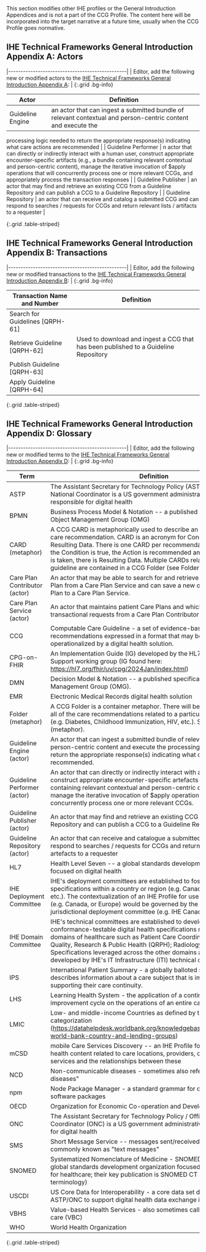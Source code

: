 <div markdown="1" class="stu-note">
This section modifies other IHE profiles or the General Introduction Appendices and is not a part of the CCG Profile. The content here will be incorporated into the target narrative at a future time, usually when the CCG Profile goes normative.
</div>

## IHE Technical Frameworks General Introduction Appendix A: Actors

|------------------------------------------------|
| Editor, add the following new or modified actors to the [IHE Technical Frameworks General Introduction Appendix A](https://profiles.ihe.net/GeneralIntro/ch-A.html): |
{:.grid .bg-info}

| Actor                         | Definition                                                                                |
| ----------------------------- | ------------------------------------------------------------------------------------------|
| Guideline Engine | an actor that can ingest a submitted bundle of relevant contextual and person-centric content and execute the
  processing logic needed to return the appropriate response(s)
  indicating what care actions are recommended |
| Guideline Performer | n actor that can directly or indirectly
  interact with a human user, construct appropriate encounter-specific
  artifacts (e.g., a bundle containing relevant contextual and
  person-centric content), manage the iterative invocation of
  \$apply operations that will concurrently process one or more relevant
  CCGs, and appropriately process the transaction responses |
| Guideline Publisher | an actor that may find and retrieve an
  existing CCG from a Guideline Repository and can publish a CCG to a
  Guideline Repository |
| Guideline Repository | an actor that can receive and catalog a
  submitted CCG and can respond to searches / requests for CCGs and
  return relevant lists / artifacts to a requester |

{:.grid .table-striped}



## IHE Technical Frameworks General Introduction Appendix B: Transactions

|------------------------------------------------|
| Editor, add the following new or modified transactions to the [IHE Technical Frameworks General Introduction Appendix B](https://profiles.ihe.net/GeneralIntro/ch-B.html): |
{:.grid .bg-info}


| Transaction Name and Number        | Definition                                                                              |
| ---------------------------------- | --------------------------------------------------------------------------------------- |
| Search for Guidelines \[QRPH-61\]  |                                                       |
| Retrieve Guideline \[QRPH-62\]     | Used to download and ingest a CCG that has been published to a Guideline Repository     |
| Publish Guideline \[QRPH-63\]      |                                                       |
| Apply Guideline \[QRPH-64\]        |                                                       |
{:.grid .table-striped}

## IHE Technical Frameworks General Introduction Appendix D: Glossary

|------------------------------------------------|
| Editor, add the following new or modified terms to the [IHE Technical Frameworks General Introduction Appendix D](https://profiles.ihe.net/GeneralIntro/ch-D.html): |
{:.grid .bg-info}

| **Term** | **Definition** |
|----|----|
| ASTP | The Assistant Secretary for Technology Policy (ASTP) / Office of the National Coordinator is a US government administrative body responsible for digital health |
| BPMN | Business Process Model & Notation -- a published specification of the Object Management Group (OMG) |
| CARD (metaphor) | A CCG CARD is metaphorically used to describe an evidence-based care recommendation. CARD is an acronym for Condition, Action, and Resulting Data. There is one CARD per recommendation -- and when the Condition is true, the Action is recommended and when the Action is taken, there is Resulting Data. Multiple CARDs related to a care guideline are contained in a CCG Folder (see Folder (metaphor)). |
| Care Plan Contributor (actor) | An actor that may be able to search for and retrieve a patient's Care Plan from a Care Plan Service and can save a new or updated Care Plan to a Care Plan Service. |
| Care Plan Service (actor) | An actor that maintains patient Care Plans and which can respond to transactional requests from a Care Plan Contributor actor. |
| CCG | Computable Care Guideline - a set of evidence-based care recommendations expressed in a format that may be ingested by and operationalized by a digital health solution. |
| CPG-on-FHIR | An Implementation Guide (IG) developed by the HL7 Clinical Decision Support working group (IG found here: <https://hl7.org/fhir/uv/cpg/2024Jan/index.html>) |
| DMN | Decision Model & Notation -- a published specification of the Object Management Group (OMG). |
| EMR | Electronic Medical Records digital health solution |
| Folder (metaphor) | A CCG Folder is a container metaphor. There will be a Folder to contain all of the care recommendations related to a particular care guideline (e.g. Diabetes, Childhood Immunization, HIV, etc.). See also CARD (metaphor). |
| Guideline Engine (actor) | An actor that can ingest a submitted bundle of relevant contextual and person-centric content and execute the processing logic needed to return the appropriate response(s) indicating what care actions are recommended. |
| Guideline Performer (actor) | An actor that can directly or indirectly interact with a human user, construct appropriate encounter-specific artefacts (e.g. a bundle containing relevant contextual and person-centric content), and manage the iterative invocation of \$apply operations that will concurrently process one or more relevant CCGs. |
| Guideline Publisher (actor) | An actor that may find and retrieve an existing CCG from a Guideline Repository and can publish a CCG to a Guideline Repository. |
| Guideline Repository (actor) | An actor that can receive and catalogue a submitted CCG and can respond to searches / requests for CCGs and return relevant lists / artefacts to a requester |
| HL7 | Health Level Seven -- a global standards development organization focused on digital health |
| IHE Deployment Committee | IHE's deployment committees are established to foster adoption of IHE specifications within a country or region (e.g. Canada, France, Europe, etc.). The contextualization of an IHE Profile for use within a jurisdiction (e.g. Canada, or Europe) would be governed by the relevant jurisdictional deployment committee (e.g. IHE Canada, or IHE Europe). |
| IHE Domain Committee | IHE's technical committees are established to develop implementable, conformance-testable digital health specifications related to specific domains of healthcare such as Patient Care Coordination (PCC); Quality, Research & Public Health (QRPH); Radiology (RAD), etc. Specifications leveraged across the other domains are typically developed by IHE's IT Infrastructure (ITI) technical committee. |
| IPS | International Patient Summary - a globally balloted specification that describes information about a care subject that is important to supporting their care continuity. |
| LHS | Learning Health System - the application of a continuous quality improvement cycle on the operations of an entire care delivery network |
| LMIC | Low- and middle-income Countries as defined by the World Bank categorization (<https://datahelpdesk.worldbank.org/knowledgebase/articles/906519-world-bank-country-and-lending-groups>) |
| mCSD | mobile Care Services Discovery -- an IHE Profile focused on digital health content related to care locations, providers, organizations and services and the relationships between these |
| NCD | Non-communicable diseases - sometimes also referred to as "chronic diseases" |
| npm | Node Package Manager - a standard grammar for defining computable software packages |
| OECD | Organization for Economic Co-operation and Development |
| ONC | The Assistant Secretary for Technology Policy / Office of the National Coordinator (ONC) is a US government administrative body responsible for digital health |
| SMS | Short Message Service -- messages sent/received via mobile phones; commonly known as "text messages" |
| SNOMED | Systematized Nomenclature of Medicine - SNOMED International is a global standards development organization focused on terminologies for healthcare; their key publication is SNOMED CT (clinical terminology) |
| USCDI | US Core Data for Interoperability - a core data set defined by ASTP/ONC to support digital health data exchange in the US |
| VBHS | Value-based Health Services - also sometimes called value-based care (VBC) |
| WHO | World Health Organization |
{:.grid .table-striped}



